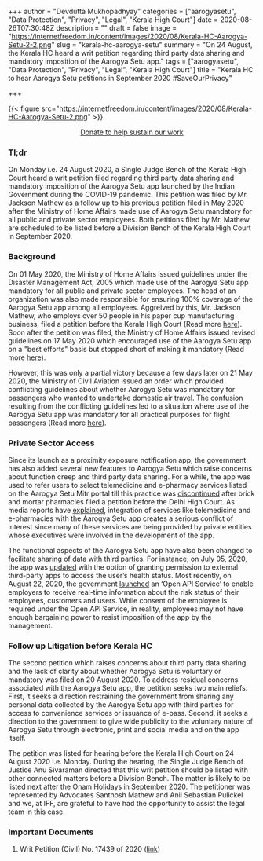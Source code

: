 +++
author = "Devdutta Mukhopadhyay"
categories = ["aarogyasetu", "Data Protection", "Privacy", "Legal", "Kerala High Court"]
date = 2020-08-26T07:30:48Z
description = ""
draft = false
image = "https://internetfreedom.in/content/images/2020/08/Kerala-HC-Aarogya-Setu-2-2.png"
slug = "kerala-hc-aarogya-setu"
summary = "On 24 August, the Kerala HC heard a writ petition regarding third party data sharing and mandatory imposition of the Aarogya Setu app."
tags = ["aarogyasetu", "Data Protection", "Privacy", "Legal", "Kerala High Court"]
title = "Kerala HC to hear Aarogya Setu petitions in September 2020 #SaveOurPrivacy"

+++


{{< figure src="https://internetfreedom.in/content/images/2020/08/Kerala-HC-Aarogya-Setu-2.png" >}}

<div style="text-align:center;">
    <a href="https://internetfreedom.in/donate/" class="button">Donate to help sustain our work</a>
</div>

### Tl;dr

On Monday i.e. 24 August 2020, a Single Judge Bench of the Kerala High Court heard a writ petition filed regarding third party data sharing and mandatory imposition of the Aarogya Setu app launched by the Indian Government during the COVID-19 pandemic. This petition was filed by Mr. Jackson Mathew as a follow up to his previous petition filed in May 2020 after the Ministry of Home Affairs made use of Aarogya Setu mandatory for all public and private sector employees. Both petitions filed by Mr. Mathew are scheduled to be listed before a Division Bench of the Kerala High Court in September 2020.

### Background

On 01 May 2020, the Ministry of Home Affairs issued guidelines under the Disaster Management Act, 2005 which made use of the Aarogya Setu app mandatory for all public and private sector employees. The head of an organization was also made responsible for ensuring 100% coverage of the Aarogya Setu app among all employees. Aggreived by this, Mr. Jackson Mathew, who employs over 50 people in his paper cup manufacturing business, filed a petition before the Kerala High Court (Read more [here](https://internetfreedom.in/kerala-hc-hears-challenges-against-mandatory-imposition-of-aarogya-setu/)). Soon after the petition was filed, the Ministry of Home Affairs issued revised guidelines on 17 May 2020 which encouraged use of the Aarogya Setu app on a "best efforts" basis but stopped short of making it mandatory (Read more [here](https://internetfreedom.in/aarogya-setu-victory/)).

However, this was only a partial victory because a few days later on 21 May 2020, the Ministry of Civil Aviation issued an order which provided conflicting guidelines about whether Aarogya Setu was mandatory for passengers who wanted to undertake domestic air travel. The confusion resulting from the conflicting guidelines led to a situation where use of the Aarogya Setu app was mandatory for all practical purposes for flight passengers (Read more [here](https://internetfreedom.in/aarogya-setu-air-travel-survey/)).

### Private Sector Access

Since its launch as a proximity exposure notification app, the government has also added several new features to Aarogya Setu which raise concerns about function creep and third party data sharing.  For a while, the app was used to refer users to select telemedicine and e-pharmacy services listed on the Aarogya Setu Mitr portal till this practice was [discontinued](https://theprint.in/health/govt-suspends-aarogya-setu-portal-for-e-pharmacies-after-chemists-move-delhi-hc-against-it/442908/) after brick and mortar pharmacies filed a petition before the Delhi High Court. As media reports have [explained](https://the-ken.com/story/the-elite-vc-founder-club-riding-aarogya-setu-to-telemed-domination/), integration of services like telemedicine and e-pharmacies with the Aarogya Setu app creates a serious conflict of interest since many of these services are being provided by private entities whose executives were involved in the development of the app.

The functional aspects of the Aarogya Setu app have also been changed to facilitate sharing of data with third parties. For instance, on July 05, 2020, the app was [updated](https://www.financialexpress.com/industry/technology/aarogya-setu-adds-three-big-features-for-users-including-delete-account-option-all-you-need-to-know/2015886/ ) with the option of granting permission to external third-party apps to access the user’s health status. Most recently, on August 22, 2020, the government [launched](https://www.thehindubusinessline.com/news/national/government-launches-open-api-service-in-aarogya-setu-app/article32419547.ece ) an ‘Open API Service’ to enable employers to receive real-time information about the risk status of their employees, customers and users. While consent of the employee is required under the Open API Service, in reality, employees may not have enough bargaining power to resist imposition of the app by the management.

### Follow up Litigation before Kerala HC

The second petition which raises concerns about third party data sharing and the lack of clarity about whether Aarogya Setu is voluntary or mandatory was filed on 20 August 2020. To address residual concerns associated with the Aarogya Setu app, the petition seeks two main reliefs. First, it seeks a direction restraining the government from sharing any personal data collected by the Aarogya Setu app with third parties for access to convenience services or issuance of e-pass. Second,  it seeks a direction to the government to give wide publicity to the voluntary nature of Aarogya Setu through electronic, print and social media and on the app itself.

The petition was listed for hearing before the Kerala High Court on 24 August 2020 i.e. Monday. During the hearing, the Single Judge Bench of Justice Anu Sivaraman directed that this writ petition should be listed with other connected matters before a Division Bench. The matter is likely to be listed next after the Onam Holidays in September 2020. The petitioner was represented by Advocates Santhosh Mathew and Anil Sebastian Pulickel and we, at IFF, are grateful to have had the opportunity to assist the legal team in this case.

### Important Documents

1. Writ Petition (Civil) No. 17439 of 2020 ([link](https://drive.google.com/file/d/1bK2LSVeUVc5Pxp4zMfJxX49Mw4GEHY_w/view?usp=sharing))

